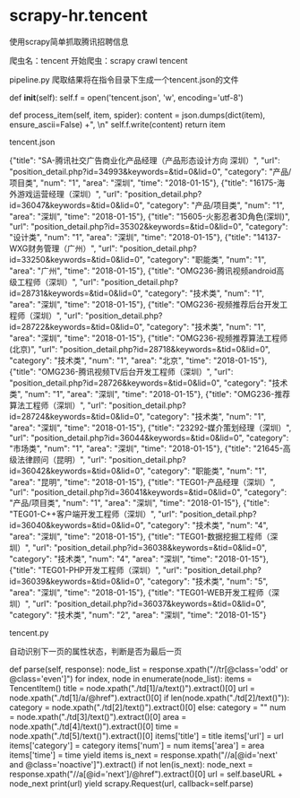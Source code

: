 # scrapy-hr.tencent
使用scrapy简单抓取腾讯招聘信息

爬虫名：tencent
开始爬虫：scrapy crawl tencent

pipeline.py
爬取结果将在指令目录下生成一个tencent.json的文件

def __init__(self):
    self.f = open('tencent.json', 'w', encoding='utf-8')

def process_item(self, item, spider):
    content =  json.dumps(dict(item), ensure_ascii=False) +", \n"
    self.f.write(content)
    return item
    
tencent.json

{"title": "SA-腾讯社交广告商业化产品经理（产品形态设计方向 深圳）", "url": "position_detail.php?id=34993&keywords=&tid=0&lid=0", "category": "产品/项目类", "num": "1", "area": "深圳", "time": "2018-01-15"}, 
{"title": "16175-海外游戏运营经理（深圳）", "url": "position_detail.php?id=36047&keywords=&tid=0&lid=0", "category": "产品/项目类", "num": "1", "area": "深圳", "time": "2018-01-15"}, 
{"title": "15605-火影忍者3D角色(深圳)", "url": "position_detail.php?id=35302&keywords=&tid=0&lid=0", "category": "设计类", "num": "1", "area": "深圳", "time": "2018-01-15"}, 
{"title": "14137-WXG财务管理（广州）", "url": "position_detail.php?id=33250&keywords=&tid=0&lid=0", "category": "职能类", "num": "1", "area": "广州", "time": "2018-01-15"}, 
{"title": "OMG236-腾讯视频android高级工程师（深圳）", "url": "position_detail.php?id=28731&keywords=&tid=0&lid=0", "category": "技术类", "num": "1", "area": "深圳", "time": "2018-01-15"}, 
{"title": "OMG236-视频推荐后台开发工程师（深圳）", "url": "position_detail.php?id=28722&keywords=&tid=0&lid=0", "category": "技术类", "num": "1", "area": "深圳", "time": "2018-01-15"}, 
{"title": "OMG236-视频推荐算法工程师(北京)", "url": "position_detail.php?id=28718&keywords=&tid=0&lid=0", "category": "技术类", "num": "1", "area": "北京", "time": "2018-01-15"}, 
{"title": "OMG236-腾讯视频TV后台开发工程师（深圳）", "url": "position_detail.php?id=28726&keywords=&tid=0&lid=0", "category": "技术类", "num": "1", "area": "深圳", "time": "2018-01-15"}, 
{"title": "OMG236-推荐算法工程师（深圳）", "url": "position_detail.php?id=28724&keywords=&tid=0&lid=0", "category": "技术类", "num": "1", "area": "深圳", "time": "2018-01-15"}, 
{"title": "23292-媒介策划经理（深圳）", "url": "position_detail.php?id=36044&keywords=&tid=0&lid=0", "category": "市场类", "num": "1", "area": "深圳", "time": "2018-01-15"}, 
{"title": "21645-高级法律顾问（昆明）", "url": "position_detail.php?id=36042&keywords=&tid=0&lid=0", "category": "职能类", "num": "1", "area": "昆明", "time": "2018-01-15"}, 
{"title": "TEG01-产品经理（深圳）", "url": "position_detail.php?id=36041&keywords=&tid=0&lid=0", "category": "产品/项目类", "num": "1", "area": "深圳", "time": "2018-01-15"}, 
{"title": "TEG01-C++客户端开发工程师（深圳）", "url": "position_detail.php?id=36040&keywords=&tid=0&lid=0", "category": "技术类", "num": "4", "area": "深圳", "time": "2018-01-15"}, 
{"title": "TEG01-数据挖掘工程师（深圳）", "url": "position_detail.php?id=36038&keywords=&tid=0&lid=0", "category": "技术类", "num": "4", "area": "深圳", "time": "2018-01-15"}, 
{"title": "TEG01-PHP开发工程师（深圳）", "url": "position_detail.php?id=36039&keywords=&tid=0&lid=0", "category": "技术类", "num": "5", "area": "深圳", "time": "2018-01-15"}, 
{"title": "TEG01-WEB开发工程师（深圳）", "url": "position_detail.php?id=36037&keywords=&tid=0&lid=0", "category": "技术类", "num": "2", "area": "深圳", "time": "2018-01-15"}

tencent.py

自动识别下一页的属性状态，判断是否为最后一页

def parse(self, response):
    node_list = response.xpath("//tr[@class='odd' or @class='even']")
    for index, node in enumerate(node_list):
        items = TencentItem()
        title = node.xpath("./td[1]/a/text()").extract()[0]
        url = node.xpath("./td[1]/a/@href").extract()[0]
        if len(node.xpath("./td[2]/text()")):
            category = node.xpath("./td[2]/text()").extract()[0]
        else:
            category = ""
        num = node.xpath("./td[3]/text()").extract()[0]
        area = node.xpath("./td[4]/text()").extract()[0]
        time = node.xpath("./td[5]/text()").extract()[0]
        items['title'] = title
        items['url'] = url
        items['category'] = category
        items['num'] = num
        items['area'] = area
        items['time'] = time
        yield items
    is_next = response.xpath("//a[@id='next' and @class='noactive']").extract()
    if not len(is_next):
        node_next = response.xpath("//a[@id='next']/@href").extract()[0]
        url = self.baseURL + node_next
        print(url)
        yield scrapy.Request(url, callback=self.parse)
